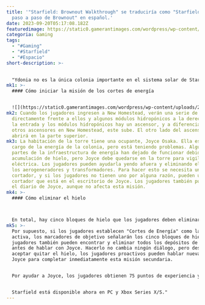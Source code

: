 ```yaml
---
title: '"Starfield: Brownout Walkthrough" se traduciría como "Starfield: Guía
  paso a paso de Brownout" en español.'
date: 2023-09-20T05:17:08.182Z
featuredimage: https://static0.gamerantimages.com/wordpress/wp-content/uploads/2023/09/starfield-brownout.jpg?q=50&fit=contain&w=1140&h=&dpr=1.5
categoria: Gaming
tags:
  - "#Gaming"
  - "#Starfield"
  - "#Espacio"
short-description: >-
  

  "Ydonia no es la única colonia importante en el sistema solar de Starfield; también está New Homestead, una antigua colonia fuera de la Tierra construida en la luna de Saturno, Titán. Los jugadores pueden visitar la colonia para hacer un recorrido, disfrutar de la vida local o ayudar a los habitantes locales con su sistema de energía.
mk1: >-
  #### Cómo iniciar la misión de los cortes de energía


  ![](https://static0.gamerantimages.com/wordpress/wp-content/uploads/2023/09/starfield-brownout-joyce-1.jpg?q=50&fit=crop&w=1500&dpr=1.5)
mk2: Cuando los jugadores ingresen a New Homestead, verán una serie de escaleras
  directamente frente a ellos y algunos módulos hidropónicos a la derecha. Entre
  la entrada y los módulos hidropónicos hay un ascensor, y a diferencia de los
  otros ascensores en New Homestead, este sube. El otro lado del ascensor se
  abrirá en la parte superior.
mk3: La habitación de la torre tiene una ocupante, Joyce Osaka. Ella está a
  cargo de la energía de la colonia, pero está teniendo problemas. Algunas
  partes de la infraestructura de energía han dejado de funcionar debido a la
  acumulación de hielo, pero Joyce debe quedarse en la torre para vigilar la red
  eléctrica. Los jugadores pueden ayudarla yendo afuera y eliminando el hielo de
  los aerogeneradores y transformadores. Para hacer esto se necesita un
  cortador, y si los jugadores no tienen uno por alguna razón, pueden usar el
  cortador que está en el escritorio de Joyce. Los jugadores también pueden leer
  el diario de Joyce, aunque no afecta esta misión.
mk4: >-
  #### Cómo eliminar el hielo



  En total, hay cinco bloques de hielo que los jugadores deben eliminar. Los tres en los aerogeneradores son fáciles de detectar, ya que los aerogeneradores en cuestión no están girando correctamente. Los dos en los transformadores son más difíciles de ubicar, pero los jugadores pueden usar sus escáneres para resaltar los depósitos de hielo. Curiosamente, el campo que normalmente muestra el elemento que los jugadores están mirando está en blanco para estos depósitos de hielo, pero aún así obtienen agua al extraerlos.
mk5: >-
  Por supuesto, si los jugadores establecen "Cortes de Energía" como la misión
  activa, los marcadores de objetivo señalarán los cinco bloques de hielo. Los
  jugadores también pueden encontrar y eliminar todos los depósitos de hielo
  antes de hablar con Joyce. Hacerlo no cambia ningún diálogo, pero después de
  aceptar quitar el hielo, los jugadores proactivos pueden hablar nuevamente con
  Joyce para completar inmediatamente esta misión secundaria.


  Por ayudar a Joyce, los jugadores obtienen 75 puntos de experiencia y algunos créditos.


  Starfield está disponible ahora en PC y Xbox Series X/S."
---
```

